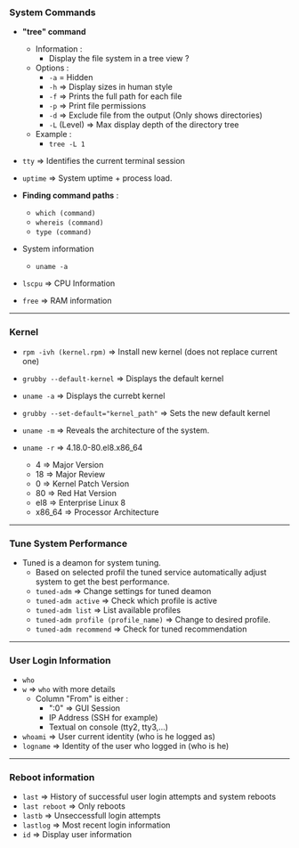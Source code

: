 ### System Commands

* **"tree" command**
  * Information :
    * Display the file system in a tree view ?
  * Options :
    * `-a` = Hidden
    * `-h` => Display sizes in human style
    * `-f` => Prints the full path for each file
    * `-p` => Print file permissions
    * `-d` => Exclude file from the output (Only shows directories)
    * `-L` (Level) => Max display depth of the directory tree
  * Example :
    * `tree -L 1`

* `tty` => Identifies the current terminal session
* `uptime` => System uptime + process load.

* **Finding command paths** :
  * `which (command)`
  * `whereis (command)`
  * `type (command)`
* System information
  * `uname -a`
* `lscpu` => CPU Information
* `free` => RAM information

---

### Kernel

* `rpm -ivh (kernel.rpm)` => Install new kernel (does not replace current one)
* `grubby --default-kernel` => Displays the default kernel
* `uname -a` => Displays the currebt kernel
* `grubby --set-default="kernel_path"` => Sets the new default kernel

* `uname -m` => Reveals the architecture of the system.
* `uname -r` => 4.18.0-80.el8.x86_64
  * 4 => Major Version
  * 18 => Major Review
  * 0 => Kernel Patch Version
  * 80 => Red Hat Version
  * el8 => Enterprise Linux 8
  * x86_64 => Processor Architecture

---

### Tune System Performance

* Tuned is a deamon for system tuning.
  * Based on selected profil the tuned service automatically adjust system to get the best performance.
  * `tuned-adm` => Change settings for tuned deamon
  * `tuned-adm active` => Check which profile is active
  * `tuned-adm list` => List available profiles
  * `tuned-adm profile (profile_name)` => Change to desired profile.
  * `tuned-adm recommend` => Check for tuned recommendation

---

### User Login Information

* `who`
* `w` => `who` with more details
  * Column "From" is either :
    * ":0" => GUI Session
    * IP Address (SSH for example)
    * Textual on console (tty2, tty3,...)
* `whoami` => User current identity (who is he logged as)
* `logname` => Identity of the user who logged in (who is he)

---

### Reboot information

* `last` => History of successful user login attempts and system reboots
* `last reboot` => Only reboots
* `lastb` => Unseccessfull login attempts
* `lastlog` => Most recent login information
* `id` => Display user information
